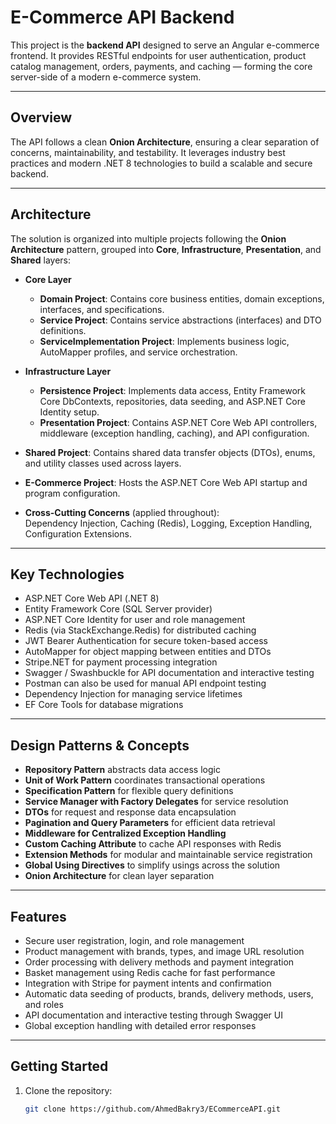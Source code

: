 # E-Commerce API Backend

This project is the **backend API** designed to serve an Angular e-commerce frontend. It provides RESTful endpoints for user authentication, product catalog management, orders, payments, and caching — forming the core server-side of a modern e-commerce system.

---

## Overview

The API follows a clean **Onion Architecture**, ensuring a clear separation of concerns, maintainability, and testability. It leverages industry best practices and modern .NET 8 technologies to build a scalable and secure backend.

---

## Architecture

The solution is organized into multiple projects following the **Onion Architecture** pattern, grouped into **Core**, **Infrastructure**, **Presentation**, and **Shared** layers:

- **Core Layer**  
  - **Domain Project**: Contains core business entities, domain exceptions, interfaces, and specifications.  
  - **Service Project**: Contains service abstractions (interfaces) and DTO definitions.  
  - **ServiceImplementation Project**: Implements business logic, AutoMapper profiles, and service orchestration.

- **Infrastructure Layer**  
  - **Persistence Project**: Implements data access, Entity Framework Core DbContexts, repositories, data seeding, and ASP.NET Core Identity setup.  
  - **Presentation Project**: Contains ASP.NET Core Web API controllers, middleware (exception handling, caching), and API configuration.

- **Shared Project**: Contains shared data transfer objects (DTOs), enums, and utility classes used across layers.

- **E-Commerce Project**: Hosts the ASP.NET Core Web API startup and program configuration.

- **Cross-Cutting Concerns** (applied throughout):  
  Dependency Injection, Caching (Redis), Logging, Exception Handling, Configuration Extensions.

---

## Key Technologies

- ASP.NET Core Web API (.NET 8)  
- Entity Framework Core (SQL Server provider)  
- ASP.NET Core Identity for user and role management  
- Redis (via StackExchange.Redis) for distributed caching  
- JWT Bearer Authentication for secure token-based access  
- AutoMapper for object mapping between entities and DTOs  
- Stripe.NET for payment processing integration  
- Swagger / Swashbuckle for API documentation and interactive testing  
- Postman can also be used for manual API endpoint testing  
- Dependency Injection for managing service lifetimes  
- EF Core Tools for database migrations  

---

## Design Patterns & Concepts

- **Repository Pattern** abstracts data access logic  
- **Unit of Work Pattern** coordinates transactional operations  
- **Specification Pattern** for flexible query definitions  
- **Service Manager with Factory Delegates** for service resolution  
- **DTOs** for request and response data encapsulation  
- **Pagination and Query Parameters** for efficient data retrieval  
- **Middleware for Centralized Exception Handling**  
- **Custom Caching Attribute** to cache API responses with Redis  
- **Extension Methods** for modular and maintainable service registration  
- **Global Using Directives** to simplify usings across the solution  
- **Onion Architecture** for clean layer separation  

---

## Features

- Secure user registration, login, and role management  
- Product management with brands, types, and image URL resolution  
- Order processing with delivery methods and payment integration  
- Basket management using Redis cache for fast performance  
- Integration with Stripe for payment intents and confirmation  
- Automatic data seeding of products, brands, delivery methods, users, and roles  
- API documentation and interactive testing through Swagger UI  
- Global exception handling with detailed error responses  

---

## Getting Started

1. Clone the repository:  
   ```bash
   git clone https://github.com/AhmedBakry3/ECommerceAPI.git
